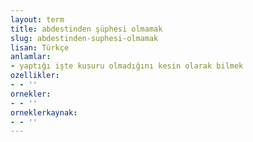 ```yaml
---
layout: term
title: abdestinden şüphesi olmamak
slug: abdestinden-suphesi-olmamak
lisan: Türkçe
anlamlar:
- yaptığı işte kusuru olmadığını kesin olarak bilmek
ozellikler:
- - ''
ornekler:
- - ''
orneklerkaynak:
- - ''
---
```

